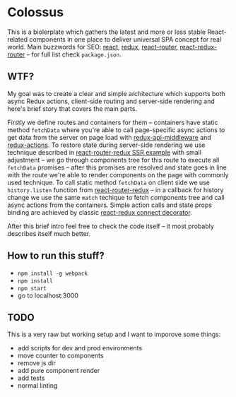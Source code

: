 # Colossus
This is a biolerplate which gathers the latest and more or less stable React-related components in one place to deliver universal SPA concept for real world. Main buzzwords for SEO: [react](https://github.com/facebook/react), [redux](https://github.com/reactjs/redux), [react-router](https://github.com/reactjs/react-router), [react-redux-router](https://github.com/reactjs/react-router-redux) – for full list check `package.json`.

## WTF?
My goal was to create a clear and simple architecture which supports both async Redux actions, client-side routing and server-side rendering and here's brief story that covers the main parts.

Firstly we define routes and containers for them – containers have static method `fetchData` where you're able to call page-specific async actions to get data from the server on page load with [redux-api-middleware](https://github.com/agraboso/redux-api-middleware) and [redux-actions](https://github.com/acdlite/redux-actions). To restore state during server-side rendering we use technique described in [react-router-redux SSR example](https://github.com/reactjs/react-router-redux/tree/master/examples/server) with small adjustment – we go through components tree for this route to execute all `fetchData` promises – after this promises are resolved and state goes in line with the route we're able to render components on the page with commonly used technique. To call static method `fetchData` on client side we use `history.listen` function from [react-router-redux](https://github.com/reactjs/react-router-redux#how-do-i-watch-for-navigation-events-such-as-for-analytics) – in a callback for history change we use the same `match` techique to fetch components tree and call async actions from the containers. Simple action calls and state props binding are achieved by classic [react-redux connect decorator](http://redux.js.org/docs/basics/UsageWithReact.html).

After this brief intro feel free to check the code itself – it most probably describes itself much better.


## How to run this stuff?
  - `npm install -g webpack`
  - `npm install`
  - `npm start`
  - go to localhost:3000

## TODO
This is a very raw but working setup and I want to imporove some things:
  - add scripts for dev and prod environments
  - move counter to components
  - remove js dir
  - add pure component render
  - add tests
  - normal linting
